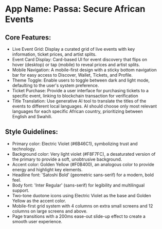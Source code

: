 # **App Name**: Passa: Secure African Events

## Core Features:

- Live Event Grid: Display a curated grid of live events with key information, ticket prices, and artist splits.
- Event Card Display: Card-based UI for event discovery that flips on hover (desktop) or tap (mobile) to reveal prices and artist splits.
- Mobile Navigation: A mobile-first design with a sticky bottom navigation bar for easy access to Discover, Wallet, Tickets, and Profile.
- Theme Toggle: Enable users to toggle between dark and light mode, defaulting to the user's system preference.
- Ticket Purchase: Provide a user interface for purchasing tickets to a specific event, linking to blockchain transaction for verification
- Title Translation: Use generative AI tool to translate the titles of the events to different local languages. AI should choose only most relevant languages for each specific African country, prioritizing between English and Swahili. 

## Style Guidelines:

- Primary color: Electric Violet (#6B46C1), symbolizing trust and technology.
- Background color: Very light violet (#F8F7FC), a desaturated version of the primary to provide a soft, unobtrusive background.
- Accent color: Golden Yellow (#F0B400), an analogous color to provide energy and highlight key elements.
- Headline font: 'Satoshi Bold' (geometric sans-serif) for a modern, bold feel.
- Body font: 'Inter Regular' (sans-serif) for legibility and multilingual support.
- Two-tone duotone icons using Electric Violet as the base and Golden Yellow as the accent color.
- Mobile-first grid system with 4 columns on extra small screens and 12 columns on large screens and above.
- Page transitions with a 200ms ease-out slide-up effect to create a smooth user experience.